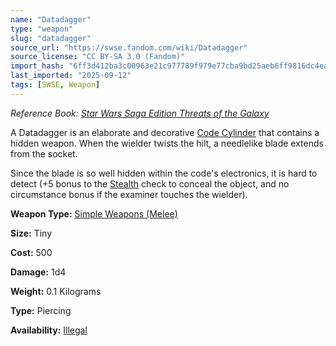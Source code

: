 ```yaml
---
name: "Datadagger"
type: "weapon"
slug: "datadagger"
source_url: "https://swse.fandom.com/wiki/Datadagger"
source_license: "CC BY-SA 3.0 (Fandom)"
import_hash: "6ff3d412ba3c00963e21c977789f979e77cba9bd25aeb6ff9816dc4ea04c9aaa"
last_imported: "2025-09-12"
tags: [SWSE, Weapon]
---
```

*Reference Book: [Star Wars Saga Edition Threats of the Galaxy](https://swse.fandom.com/wiki/Star_Wars_Saga_Edition_Threats_of_the_Galaxy)*

A Datadagger is an elaborate and decorative [Code Cylinder](https://swse.fandom.com/wiki/Code_Cylinder) that contains a hidden weapon. When the wielder twists the hilt, a needlelike blade extends from the socket.

Since the blade is so well hidden within the code's electronics, it is hard to detect (+5 bonus to the [Stealth](https://swse.fandom.com/wiki/Stealth) check to conceal the object, and no circumstance bonus if the examiner touches the wielder).

**Weapon Type:** [Simple Weapons (Melee)](https://swse.fandom.com/wiki/Simple_Weapons_(Melee))

**Size:** Tiny

**Cost:** 500

**Damage:** 1d4

**Weight:** 0.1 Kilograms

**Type:** Piercing

**Availability:** [Illegal](https://swse.fandom.com/wiki/Illegal)